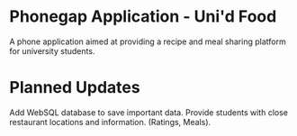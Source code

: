 # Phonegap Application - Uni'd Food

A phone application aimed at providing a recipe and meal sharing platform for university students.

# Planned Updates

Add WebSQL database to save important data.
Provide students with close restaurant locations and information. (Ratings, Meals).